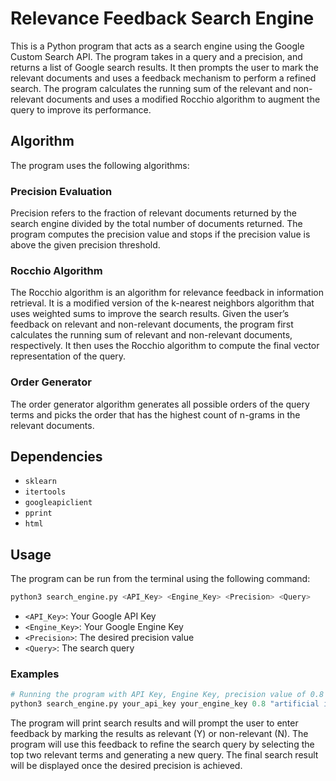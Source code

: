 # Relevance Feedback Search Engine

This is a Python program that acts as a search engine using the Google Custom Search API. The program takes in a query and a precision, and returns a list of Google search results. It then prompts the user to mark the relevant documents and uses a feedback mechanism to perform a refined search. The program calculates the running sum of the relevant and non-relevant documents and uses a modified Rocchio algorithm to augment the query to improve its performance.

## Algorithm

The program uses the following algorithms:

### Precision Evaluation

Precision refers to the fraction of relevant documents returned by the search engine divided by the total number of documents returned. The program computes the precision value and stops if the precision value is above the given precision threshold.

### Rocchio Algorithm

The Rocchio algorithm is an algorithm for relevance feedback in information retrieval. It is a modified version of the k-nearest neighbors algorithm that uses weighted sums to improve the search results. Given the user’s feedback on relevant and non-relevant documents, the program first calculates the running sum of relevant and non-relevant documents, respectively. It then uses the Rocchio algorithm to compute the final vector representation of the query.

### Order Generator

The order generator algorithm generates all possible orders of the query terms and picks the order that has the highest count of n-grams in the relevant documents.

## Dependencies

- `sklearn`
- `itertools`
- `googleapiclient`
- `pprint`
- `html`

## Usage

The program can be run from the terminal using the following command:

```python
python3 search_engine.py <API_Key> <Engine_Key> <Precision> <Query>
```
- `<API_Key>`: Your Google API Key
- `<Engine_Key>`: Your Google Engine Key
- `<Precision>`: The desired precision value
- `<Query>`: The search query

### Examples

```python
# Running the program with API Key, Engine Key, precision value of 0.8 and search query "artificial intelligence"
python3 search_engine.py your_api_key your_engine_key 0.8 "artificial intelligence"
```
The program will print search results and will prompt the user to enter feedback by marking the results as relevant (Y) or non-relevant (N). The program will use this feedback to refine the search query by selecting the top two relevant terms and generating a new query. The final search result will be displayed once the desired precision is achieved.
